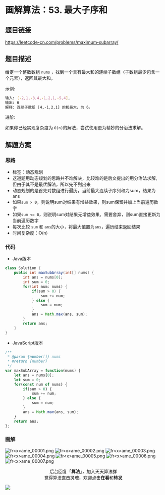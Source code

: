 # 画解算法：53. 最大子序和

## 题目链接

https://leetcode-cn.com/problems/maximum-subarray/

## 题目描述

给定一个整数数组 `nums` ，找到一个具有最大和的连续子数组（子数组最少包含一个元素），返回其最大和。

示例:

```bash
输入: [-2,1,-3,4,-1,2,1,-5,4],
输出: 6
解释: 连续子数组 [4,-1,2,1] 的和最大，为 6。
```

进阶:

如果你已经实现复杂度为 `O(n)`的解法，尝试使用更为精妙的分治法求解。


## 解题方案

### 思路

- 标签：动态规划
- 这道题用动态规划的思路并不难解决，比较难的是后文提出的用分治法求解，但由于其不是最优解法，所以先不列出来
- 动态规划的是首先对数组进行遍历，当前最大连续子序列和为sum，结果为ans
- 如果`sum > 0`，则说明sum对结果有增益效果，则sum保留并加上当前遍历数字
- 如果`sum <= 0`，则说明sum对结果无增益效果，需要舍弃，则sum直接更新为当前遍历数字
- 每次比较 `sum` 和 `ans`的大小，将最大值置为`ans`，遍历结束返回结果
- 时间复杂度：O(n)

### 代码

- Java版本

```java
class Solution {
    public int maxSubArray(int[] nums) {
        int ans = nums[0];
        int sum = 0;
        for(int num: nums) {
            if(sum > 0) {
                sum += num;
            } else {
                sum = num;
            }
            ans = Math.max(ans, sum);
        }
        return ans;
    }
}
```

- JavaScript版本

```javascript
/**
 * @param {number[]} nums
 * @return {number}
 */
var maxSubArray = function(nums) {
    let ans = nums[0];
    let sum = 0;
    for(const num of nums) {
        if(sum > 0) {
            sum += num;
        } else {
            sum = num;
        }
        ans = Math.max(ans, sum);
    }
    return ans;
};
```

### 画解

![fr&lt;x&gt;ame_00001.png](https://i.loli.net/2019/06/15/5d044c13d984b11605.png)
![fr&lt;x&gt;ame_00002.png](https://i.loli.net/2019/06/15/5d044c13e877d39716.png)
![fr&lt;x&gt;ame_00003.png](https://i.loli.net/2019/06/15/5d044c1402d0531836.png)
![fr&lt;x&gt;ame_00004.png](https://i.loli.net/2019/06/15/5d044c140fcd738969.png)
![fr&lt;x&gt;ame_00005.png](https://i.loli.net/2019/06/15/5d044c141f5bb75090.png)
![fr&lt;x&gt;ame_00006.png](https://i.loli.net/2019/06/15/5d044c145b2de99102.png)
![fr&lt;x&gt;ame_00007.png](https://i.loli.net/2019/06/15/5d044c159d0d534023.png)


<span style="display:block;text-align:center;">后台回复「<strong>算法</strong>」，加入天天算法群</span>
<span style="display:block;text-align:center;">觉得算法直击灵魂，欢迎点击<strong>在看</strong>和<strong>转发</strong></span>

![](https://i.loli.net/2019/05/20/5ce23b33cc01d73486.gif)